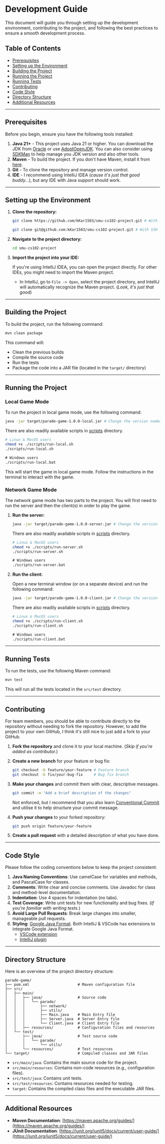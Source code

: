 # Development Guide

This document will guide you through setting up the development environment,
contributing to the project, and following the best practices to ensure a smooth development
process.

## Table of Contents

- [Prerequisites](#prerequisites)
- [Setting up the Environment](#setting-up-the-environment)
- [Building the Project](#building-the-project)
- [Running the Project](#running-the-project)
- [Running Tests](#running-tests)
- [Contributing](#contributing)
- [Code Style](#code-style)
- [Directory Structure](#directory-structure)
- [Additional Resources](#additional-resources)

---

## Prerequisites

Before you begin, ensure you have the following tools installed:

1. **Java 21+** - This project uses Java 21 or higher. You can download the JDK
   from [Oracle](https://www.oracle.com/java/technologies/javase-downloads.html) or
   use [AdoptOpenJDK](https://adoptopenjdk.net/). You can also consider using
   [SDKMan](https://sdkman.io/) to help manage you JDK version and also other tools.
2. **Maven** - To build the project. If you don't have Maven, install it
   from [here](https://maven.apache.org/install.html).
3. **Git** - To clone the repository and manage version control.
4. **IDE** - I recommend using IntelliJ IDEA (_cause it's just that good buddy..._),
   but any IDE with Java support should work.

---

## Setting up the Environment

1. **Clone the repository:**

   ```bash
   git clone https://github.com/kKar1503/smu-cs102-project.git # With HTTPS

   git clone git@github.com:kKar1503/smu-cs102-project.git # With SSH
   ```

2. **Navigate to the project directory:**

   ```bash
   cd smu-cs102-project
   ```

3. **Import the project into your IDE:**

   If you're using IntelliJ IDEA, you can open the project directly. For other IDEs, you might need
   to import the Maven
   project.

    - In IntelliJ, go to `File -> Open`, select the project directory, and IntelliJ will
      automatically recognize the
      Maven project. (_Look, it's just that good_)

---

## Building the Project

To build the project, run the following command:

```bash
mvn clean package
```

This command will:

- Clean the previous builds
- Compile the source code
- Run the tests
- Package the code into a JAR file (located in the `target/` directory)

---

## Running the Project

### Local Game Mode

To run the project in local game mode, use the following command:

```bash
java -jar target/parade-game-1.0.0-local.jar # Change the version number accordingly
```

There are also readily available scripts in [scripts](../scripts) directory.

```bash
# Linux & MacOS users
chmod +x ./scripts/run-local.sh
./scripts/run-local.sh
```

```cmd
# Windows users
./scripts/run-local.bat
```

This will start the game in local game mode. Follow the instructions in the terminal to interact
with the game.

### Network Game Mode

The network game mode has two parts to the project. You will first need to run the server and then
the client(s) in order to play the game.

1. **Run the server:**

   ```bash
   java -jar target/parade-game-1.0.0-server.jar # Change the version number accordingly
   ```

   There are also readily available scripts in [scripts](../scripts) directory.

   ```bash
   # Linux & MacOS users
   chmod +x ./scripts/run-server.sh
   ./scripts/run-server.sh
   ```

   ```cmd
   # Windows users
   ./scripts/run-server.bat
   ```

2. **Run the client:**

   Open a new terminal window (or on a separate device) and run the following command:

   ```bash
   java -jar target/parade-game-1.0.0-client.jar # Change the version number accordingly
   ```

   There are also readily available scripts in [scripts](../scripts) directory.

   ```bash
   # Linux & MacOS users
   chmod +x ./scripts/run-client.sh
   ./scripts/run-client.sh
   ```

   ```cmd
   # Windows users
   ./scripts/run-client.bat
   ```

---

## Running Tests

To run the tests, use the following Maven command:

```bash
mvn test
```

This will run all the tests located in the `src/test` directory.

---

## Contributing

For team members, you should be able to contribute directly to the repository without needing
to fork the repository. However, to add the project to your own GitHub, I think it's still
nice to just add a fork to your GitHub.

1. **Fork the repository** and clone it to your local machine. (_Skip if you're added as
   contributor._)
2. **Create a new branch** for your feature or bug fix:

   ```bash
   git checkout -b feature/your-feature # Feature branch
   git checkout -b fix/your-bug-fix     # Bug fix branch
   ```

3. **Make your changes** and commit them with clear, descriptive messages.

   ```bash
   git commit -m "Add a brief description of the changes"
   ```

   Not enforced, but I recommend that you also
   learn [Conventional Commit](https://www.conventionalcommits.org/en/v1.0.0/)
   and utilise it to help structure your commit message.

4. **Push your changes** to your forked repository:

   ```bash
   git push origin feature/your-feature
   ```

5. **Create a pull request** with a detailed description of what you have done.

---

## Code Style

Please follow the coding conventions below to keep the project consistent:

1. **Java Naming Conventions**: Use camelCase for variables and methods, and PascalCase for classes.
2. **Comments**: Write clear and concise comments. Use Javadoc for class and method-level
   documentation.
3. **Indentation**: Use 4 spaces for indentation (no tabs).
4. **Test Coverage**: Write unit tests for new functionality and bug fixes. (_If you're familiar
   with writing tests._)
5. **Avoid Large Pull Requests**: Break large changes into smaller, manageable pull requests.
6. **Styling**: [Google Java Format](https://github.com/google/google-java-format). Both IntelliJ &
   VSCode has
   extensions to integrate Google Java Format.
    * [VSCode extension](https://marketplace.visualstudio.com/items?itemName=JoseVSeb.google-java-format-for-vs-code)
    * [IntelliJ plugin](https://plugins.jetbrains.com/plugin/8527-google-java-format)

---

## Directory Structure

Here is an overview of the project directory structure:

```
parade-game/
├── pom.xml                      # Maven configuration file
├── src/
│   ├── main/
│   │   ├── java/                # Source code
│   │   │   └── parade/
│   │   │       ├── network/
│   │   │       ├── utils/
│   │   │       ├── Main.java    # Main Entry file
│   │   │       ├── Server.java  # Server Entry file
│   │   │       └── Client.java  # Client Entry file
│   │   ├── resources/           # Configuration files and resources
│   └── test/
│       ├── java/                # Test source code
│       │   └── parade/
│       │       └── utils/
│       └── resources/           # Test resources
└── target/                      # Compiled classes and JAR files
```

- `src/main/java`: Contains the main source code for the project.
- `src/main/resources`: Contains non-code resources (e.g., configuration files).
- `src/test/java`: Contains unit tests.
- `src/test/resources`: Contains resources needed for testing.
- `target`: Contains the compiled class files and the executable JAR files.

---

## Additional Resources

- **Maven Documentation**: [https://maven.apache.org/guides/](https://maven.apache.org/guides/)
- **JUnit Documentation**:
  [https://junit.org/junit5/docs/current/user-guide/](https://junit.org/junit5/docs/current/user-guide/)
